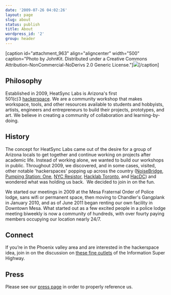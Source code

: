 ```yaml
---
date: '2009-07-26 04:02:26'
layout: page
slug: about
status: publish
title: About
wordpress_id: '2'
group: header
---
```


[caption id="attachment_963" align="aligncenter" width="500" caption="Photo by JohnKit. Distributed under a Creative Commons Attribution-NonCommercial-NoDerivs 2.0 Generic License."][![](http://www.heatsynclabs.org/wp-content/uploads/2009/07/4953555284_bace335cf9.jpg)](http://www.heatsynclabs.org/wp-content/uploads/2009/07/4953555284_bace335cf9.jpg)[/caption]


## Philosophy


Established in 2009, HeatSync Labs is Arizona's first 501(c)3 [hackerspace](http://en.wikipedia.org/wiki/Hackerspace). We are a community workshop that makes workspace, tools, and other resources available to students and hobbyists, artists, engineers and entrepreneurs to build their projects, prototypes, and art. We believe in creating a community of collaboration and learning-by-doing.


## History


The concept for HeatSync Labs came out of the desire for a group of Arizona locals to get together and continue working on projects after academic life. Instead of working alone, we wanted to build our workshops in public. Throughout 2009, we discovered, and in some cases, visited, other notable 'hackerspaces' popping up across the country ([NoiseBridge](http://www.noisebridge.net), [Pumping Station: One](http://pumpingstationone.org/), [NYC Resistor](http://www.nycresistor.com/), [Hacklab Toronto](http://hacklab.to/), and [HacDC](http://hacdc.org/)) and wondered what was holding us back.  We decided to join in on the fun.

We started our meetings in 2009 at the Mesa Fraternal Order of Police lodge, sans wifi or permanent space, then moving to Chandler's Gangplank in January 2010, and as of June 2011 began renting our own facility in Downtown Mesa. What started out as a few excited people in a police lodge meeting biweekly is now a community of hundreds, with over fourty paying members occupying our location nearly 24/7.


## Connect


If you’re in the Phoenix valley area and are interested in the hackerspace idea, join in on the discussion on [these fine outlets](/get-involved) of the Information Super Highway.


## Press


Please see our [press page](http://wiki.heatsynclabs.org/wiki/Press_Kit) in order to properly reference us.
